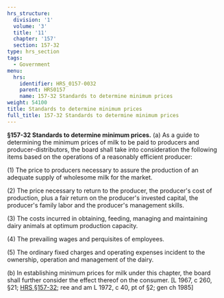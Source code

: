```yaml
---
hrs_structure:
  division: '1'
  volume: '3'
  title: '11'
  chapter: '157'
  section: 157-32
type: hrs_section
tags:
  - Government
menu:
  hrs:
    identifier: HRS_0157-0032
    parent: HRS0157
    name: 157-32 Standards to determine minimum prices
weight: 54100
title: Standards to determine minimum prices
full_title: 157-32 Standards to determine minimum prices
---
```

**§157-32 Standards to determine minimum prices.** (a) As a guide to determining the minimum prices of milk to be paid to producers and producer-distributors, the board shall take into consideration the following items based on the operations of a reasonably efficient producer:

(1) The price to producers necessary to assure the production of an adequate supply of wholesome milk for the market.

(2) The price necessary to return to the producer, the producer's cost of production, plus a fair return on the producer's invested capital, the producer's family labor and the producer's management skills.

(3) The costs incurred in obtaining, feeding, managing and maintaining dairy animals at optimum production capacity.

(4) The prevailing wages and perquisites of employees.

(5) The ordinary fixed charges and operating expenses incident to the ownership, operation and management of the dairy.

(b) In establishing minimum prices for milk under this chapter, the board shall further consider the effect thereof on the consumer. [L 1967, c 260, §21; [HRS §157-32](/title-11/chapter-157/section-157-32/); ree and am L 1972, c 40, pt of §2; gen ch 1985]
